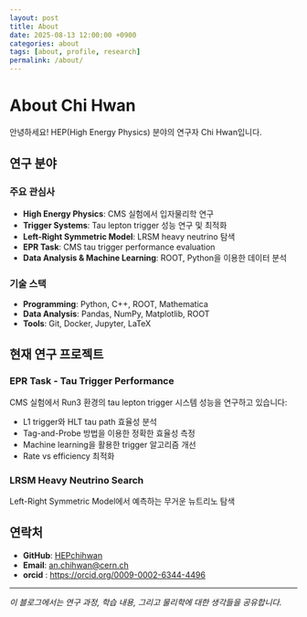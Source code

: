 ```yaml
---
layout: post
title: About
date: 2025-08-13 12:00:00 +0900
categories: about
tags: [about, profile, research]
permalink: /about/
---
```


# About Chi Hwan

안녕하세요! HEP(High Energy Physics) 분야의 연구자 Chi Hwan입니다.

## 연구 분야

### 주요 관심사
- **High Energy Physics**: CMS 실험에서 입자물리학 연구
- **Trigger Systems**: Tau lepton trigger 성능 연구 및 최적화
- **Left-Right Symmetric Model**: LRSM heavy neutrino 탐색
- **EPR Task**: CMS tau trigger performance evaluation 
- **Data Analysis & Machine Learning**: ROOT, Python을 이용한 데이터 분석

### 기술 스택
- **Programming**: Python, C++, ROOT, Mathematica
- **Data Analysis**: Pandas, NumPy, Matplotlib, ROOT
- **Tools**: Git, Docker, Jupyter, LaTeX

## 현재 연구 프로젝트

### EPR Task - Tau Trigger Performance
CMS 실험에서 Run3 환경의 tau lepton trigger 시스템 성능을 연구하고 있습니다:
- L1 trigger와 HLT tau path 효율성 분석
- Tag-and-Probe 방법을 이용한 정확한 효율성 측정  
- Machine learning을 활용한 trigger 알고리즘 개선
- Rate vs efficiency 최적화

### LRSM Heavy Neutrino Search  
Left-Right Symmetric Model에서 예측하는 무거운 뉴트리노 탐색

## 연락처

- **GitHub**: [HEPchihwan](https://github.com/HEPchihwan)
- **Email**: an.chihwan@cern.ch
- **orcid** : https://orcid.org/0009-0002-6344-4496
---

*이 블로그에서는 연구 과정, 학습 내용, 그리고 물리학에 대한 생각들을 공유합니다.*